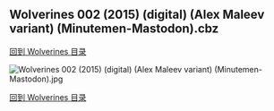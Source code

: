 ## Wolverines 002 (2015) (digital) (Alex Maleev variant) (Minutemen-Mastodon).cbz


[回到 Wolverines 目录](https://github.com/alicewish/markdown/blob/master/series/Wolverines.md)


![Wolverines 002 (2015) (digital) (Alex Maleev variant) (Minutemen-Mastodon).jpg](https://wx1.sinaimg.cn/large/6a9fdecaly1fr0yqniihrj21kw2edb2a.jpg)

[回到 Wolverines 目录](https://github.com/alicewish/markdown/blob/master/series/Wolverines.md)

